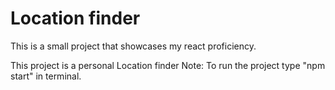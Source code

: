 # Location finder

This is a small project that showcases my react proficiency.

This project is a personal Location finder 
Note: To run the project type "npm start" in terminal.
